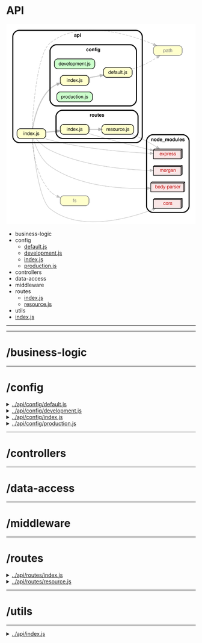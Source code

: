 <!-- BEGIN title -->

# API

<!-- END title -->

<!-- BEGIN TREE -->

![dependency graph](./api.svg)

<!-- END TREE -->

<!-- BEGIN TOC -->

- business-logic
- config
  - [default.js](#apiconfigdefaultjs)
  - [development.js](#apiconfigdevelopmentjs)
  - [index.js](#apiconfigindexjs)
  - [production.js](#apiconfigproductionjs)
- controllers
- data-access
- middleware
- routes
  - [index.js](#apiroutesindexjs)
  - [resource.js](#apiroutesresourcejs)
- utils
- [index.js](#apiindexjs)

---

<!-- END TOC -->

---

<!-- BEGIN DOCS -->

# /business-logic

---

# /config

<details><summary><a href="../../api/config/default.js" id="apiconfigdefaultjs">../api/config/default.js</a></summary>

</details>

<details><summary><a href="../../api/config/development.js" id="apiconfigdevelopmentjs">../api/config/development.js</a></summary>

</details>

<details><summary><a href="../../api/config/index.js" id="apiconfigindexjs">../api/config/index.js</a></summary>

</details>

<details><summary><a href="../../api/config/production.js" id="apiconfigproductionjs">../api/config/production.js</a></summary>

</details>

---

# /controllers

---

# /data-access

---

# /middleware

---

# /routes

<details><summary><a href="../../api/routes/index.js" id="apiroutesindexjs">../api/routes/index.js</a></summary>

</details>

<details><summary><a href="../../api/routes/resource.js" id="apiroutesresourcejs">../api/routes/resource.js</a></summary>

</details>

---

# /utils

---

<details><summary><a href="../../api/index.js" id="apiindexjs">../api/index.js</a></summary>

</details>

<!-- END DOCS -->
